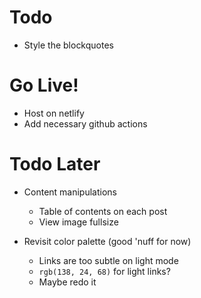 # Todo
- Style the blockquotes

# Go Live!
- Host on netlify
- Add necessary github actions

# Todo Later
- Content manipulations
  - Table of contents on each post
  - View image fullsize

- Revisit color palette (good 'nuff for now)
  - Links are too subtle on light mode
  - `rgb(138, 24, 68)` for light links?
  - Maybe redo it
